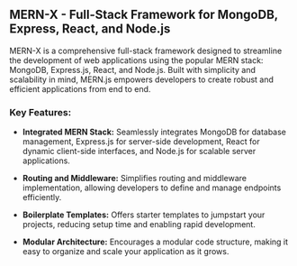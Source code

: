 ## MERN-X - Full-Stack Framework for MongoDB, Express, React, and Node.js

MERN-X is a comprehensive full-stack framework designed to streamline the development of web applications using the popular MERN stack: MongoDB, Express.js, React, and Node.js. Built with simplicity and scalability in mind, MERN.js empowers developers to create robust and efficient applications from end to end.

### Key Features:

- **Integrated MERN Stack:** Seamlessly integrates MongoDB for database management, Express.js for server-side development, React for dynamic client-side interfaces, and Node.js for scalable server applications.

- **Routing and Middleware:** Simplifies routing and middleware implementation, allowing developers to define and manage endpoints efficiently.
- **Boilerplate Templates:** Offers starter templates to jumpstart your projects, reducing setup time and enabling rapid development.
- **Modular Architecture:** Encourages a modular code structure, making it easy to organize and scale your application as it grows.